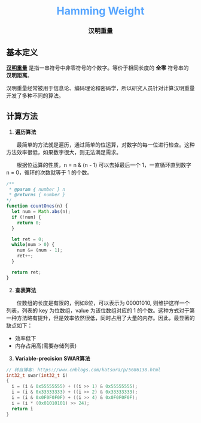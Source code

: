 <div align='center'>
  <h1>
    <b style='color: #58a6ff'>Hamming Weight</b><br/>
  </h1>
  <h3><b>汉明重量</b></h3>
</div>

## 基本定义
**[汉明重量](https://baike.baidu.com/item/%E6%B1%89%E6%98%8E%E9%87%8D%E9%87%8F/7110799)** 是指一串符号中非零符号的个数字。等价于相同长度的 **全零** 符号串的 **汉明距离**。<br/>

汉明重量经常被用于信息论、编码理论和密码学，所以研究人员针对计算汉明重量开发了多种不同的算法。

## 计算方法
1. **遍历算法**
<p style='text-indent: 2em'>
  最简单的方法就是遍历，通过简单的位运算，对数字的每一位进行检查。这种方法效率很低，如果数字很大，则无法满足需求。
</p>

<p style='text-indent: 2em'>
  根据位运算的性质，n = n & (n - 1) 可以去掉最后一个 1，一直循环直到数字 n = 0，循环的次数就等于 1 的个数。
</p>

```javascript
/**
 * @param { number } n
 * @returns { number }
*/
function countOnes(n) {
  let num = Math.abs(n);
  if (!num) {
    return 0;
  }

  let ret = 0;
  while(num > 0) {
    num &= (num - 1);
    ret++;
  }

  return ret;
}
```

2. **查表算法**
<p style='text-indent: 2em'>
  位数组的长度是有限的，例如8位，可以表示为 00001010, 则维护这样一个列表，列表的 key 为位数组，value 为该位数组对应的 1 的个数。这种方式对于第一种方法略有提升，但是效率依然很低，同时占用了大量的内存。因此，最显著的缺点如下：
</p>

  - 效率低下
  - 内存占用高(需要存储列表)

3. **Variable-precision SWAR算法**

```C++
// 转自博客: https://www.cnblogs.com/katsura/p/5686138.html
int32_t swar(int32_t i)
{    
  i = (i & 0x55555555) + ((i >> 1) & 0x55555555);
  i = (i & 0x33333333) + ((i >> 2) & 0x33333333);
  i = (i & 0x0F0F0F0F) + ((i >> 4) & 0x0F0F0F0F);
  i = (i * (0x01010101) >> 24);
  return i
}
```
